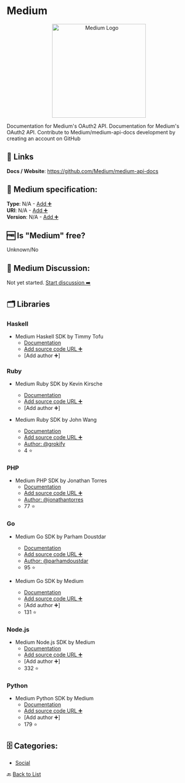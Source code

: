 # Medium
<p align="center">
    <img width="256" src="https://raw.githubusercontent.com/apis-list/apis-list/main/apis/medium/logo_256x256.png" alt="Medium Logo"/>
</p>
Documentation for Medium's OAuth2 API. Documentation for Medium's OAuth2 API. Contribute to Medium/medium-api-docs development by creating an account on GitHub

##  🔗 Links
**Docs / Website**: https://github.com/Medium/medium-api-docs

## 🧬 Medium specification:
**Type**: N/A - [Add ➕](https://github.com/apis-list/apis-list/edit/main/apis-list.yaml)  
**URI**: N/A - [Add ➕](https://github.com/apis-list/apis-list/edit/main/apis-list.yaml)  
**Version**: N/A - [Add ➕](https://github.com/apis-list/apis-list/edit/main/apis-list.yaml)

## 🆓 Is "Medium" free?
 Unknown/No 

## 💬 Medium Discussion:
Not yet started. [Start discussion ➡️](https://github.com/apis-list/apis-list/discussions/new)

## 🗂️ Libraries
### Haskell
- Medium Haskell SDK by Timmy Tofu
    - [Documentation](https://hackage.haskell.org/package/medium-sdk-haskell)
    - [Add source code URL ➕]()
    - [Add author ➕]

### Ruby
- Medium Ruby SDK by Kevin Kirsche
    - [Documentation](https://rubygems.org/gems/medium-sdk-ruby/versions/1.0.1)
    - [Add source code URL ➕]()
    - [Add author ➕]

- Medium Ruby SDK by John Wang
    - [Documentation](https://github.com/grokify/medium-sdk-ruby)
    - [Add source code URL ➕]()
    - [Author: @grokify](https://github.com/grokify)
    - 4 ⭐

### PHP
- Medium PHP SDK by Jonathan Torres
    - [Documentation](https://github.com/jonathantorres/medium-sdk-php)
    - [Add source code URL ➕]()
    - [Author: @jonathantorres](https://github.com/jonathantorres)
    - 77 ⭐

### Go
- Medium Go SDK by Parham Doustdar
    - [Documentation](https://github.com/parhamdoustdar/godium)
    - [Add source code URL ➕]()
    - [Author: @parhamdoustdar](https://github.com/parhamdoustdar)
    - 95 ⭐

- Medium Go SDK by Medium
    - [Documentation](https://github.com/Medium/medium-sdk-go)
    - [Add source code URL ➕]()
    - [Add author ➕]
    - 131 ⭐

### Node.js
- Medium Node.js SDK by Medium
    - [Documentation](https://github.com/Medium/medium-sdk-nodejs)
    - [Add source code URL ➕]()
    - [Add author ➕]
    - 332 ⭐

### Python
- Medium Python SDK by Medium
    - [Documentation](https://github.com/Medium/medium-sdk-python)
    - [Add source code URL ➕]()
    - [Add author ➕]
    - 179 ⭐


## 🗄️ Categories:
- [Social](https://github.com/apis-list/apis-list#social-)

🔙  [Back to List](https://github.com/apis-list/apis-list)
